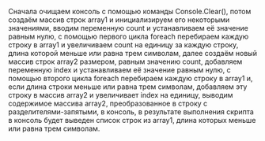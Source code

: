 Сначала очищаем консоль с помощью команды Console.Clear(), потом создаём массив строк array1 и инициализируем его некоторыми значениями, вводим переменную count и устанавливаем её значение равным нулю, с помощью первого цикла foreach перебираем каждую строку в array1 и увеличиваем count на единицу за каждую строку, длина которой меньше или равна трем символам, далее создаём новый массив строк array2 размером, равным значению count, добавляем переменную index и устанавливаем её значение равным нулю, с помощью второго цикла foreach перебираем каждую строку в array1 и, если длина строки меньше или равна трем символам, добавляем эту строку в массив array2 и увеличивает index на единицу, выводим содержимое массива array2, преобразованное в строку с разделителями-запятыми, в консоль, в результате выполнения скрипта в консоль будет выведен список строк из array1, длина которых меньше или равна трем символам. 